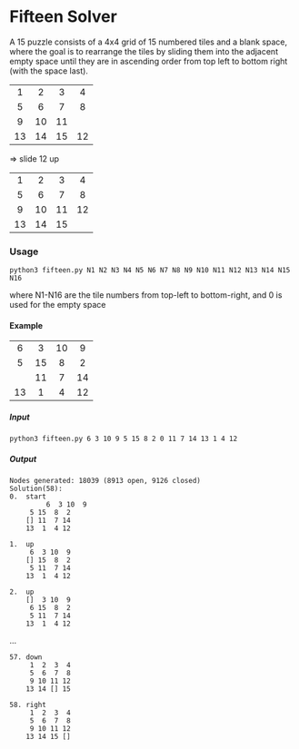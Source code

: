 # Fifteen Solver
A 15 puzzle consists of a 4x4 grid of 15 numbered tiles and a blank space, where the goal is to rearrange the tiles by sliding them into the adjacent empty space until they are in ascending order from top left to bottom right (with the space last).

| | | | |
| :-: | :-: | :-: | :-: |
|  1 | 2  | 3  | 4  |
|  5 | 6  | 7  | 8  |
|  9 | 10  | 11  |   |
| 13 | 14 | 15 | 12 |

=> slide 12 up

| | | | |
| :-: | :-: | :-: | :-: |
|  1 | 2  | 3  | 4  |
|  5 | 6  | 7  | 8  |
|  9 | 10  | 11  | 12 |
| 13 | 14 | 15 |  |

### Usage
`python3 fifteen.py N1 N2 N3 N4 N5 N6 N7 N8 N9 N10 N11 N12 N13 N14 N15 N16`

where N1-N16 are the tile numbers from top-left to bottom-right, and 0 is used for the empty space

#### Example
| | | | |
| :-: | :-: | :-: | :-: |
|   6 |   3 | 10 |   9 |
|   5 | 15 |   8 |   2 |
|      | 11 |   7 | 14 |
| 13 |   1 |  4  | 12 |

##### Input

`python3 fifteen.py 6 3 10 9 5 15 8 2 0 11 7 14 13 1 4 12`

##### Output
```
Nodes generated: 18039 (8913 open, 9126 closed)
Solution(58):
0.	start
         6  3 10  9
	 5 15  8  2
	[] 11  7 14
	13  1  4 12

1.	up
	 6  3 10  9
	[] 15  8  2
	 5 11  7 14
	13  1  4 12

2.	up
	[]  3 10  9
	 6 15  8  2
	 5 11  7 14
	13  1  4 12
```
...
```
57.	down
	 1  2  3  4
	 5  6  7  8
	 9 10 11 12
	13 14 [] 15

58.	right
	 1  2  3  4
	 5  6  7  8
	 9 10 11 12
	13 14 15 []
```

